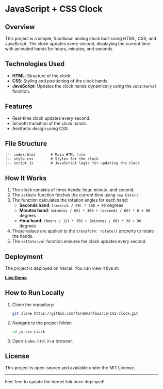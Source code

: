 # JavaScript + CSS Clock

## Overview
This project is a simple, functional analog clock built using HTML, CSS, and JavaScript. The clock updates every second, displaying the current time with animated hands for hours, minutes, and seconds.

## Technologies Used
- **HTML**: Structure of the clock.
- **CSS**: Styling and positioning of the clock hands.
- **JavaScript**: Updates the clock hands dynamically using the `setInterval` function.

## Features
- Real-time clock updates every second.
- Smooth transition of the clock hands.
- Aesthetic design using CSS.

## File Structure
```
|-- index.html       # Main HTML file
|-- style.css        # Styles for the clock
|-- script.js        # JavaScript logic for updating the clock
```

## How It Works
1. The clock consists of three hands: hour, minute, and second.
2. The `setDate` function fetches the current time using `new Date()`.
3. The function calculates the rotation angles for each hand:
   - **Seconds hand**: `(seconds / 60) * 360 + 90` degrees
   - **Minutes hand**: `(minutes / 60) * 360 + (seconds / 60) * 6 + 90` degrees
   - **Hour hand**: `(hours / 12) * 360 + (minutes / 60) * 30 + 90` degrees
4. These values are applied to the `transform: rotate()` property to rotate the hands.
5. The `setInterval` function ensures the clock updates every second.

## Deployment
The project is deployed on Vercel. You can view it live at:

**[Live Demo](https://js-css-clock-fawn.vercel.app/)**

## How to Run Locally
1. Clone the repository:
   ```sh
   git clone https://github.com/farahmahfouz/JS-CSS-Clock.git
   ```
2. Navigate to the project folder:
   ```sh
   cd js-css-clock
   ```
3. Open `index.html` in a browser.

## License
This project is open-source and available under the MIT License.

---
Feel free to update the Vercel link once deployed!

